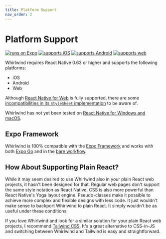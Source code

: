 ```yaml
---
title: Platform Support
nav_order: 2
---
```


# Platform Support

[![runs on Expo](https://img.shields.io/badge/Runs%20on%20Expo-4630EB.svg?style=for-the-badge&logo=EXPO&labelColor=000&logoColor=fff)](https://github.com/expo/expo)
[![supports iOS](https://img.shields.io/badge/iOS-4630EB.svg?style=for-the-badge&logo=APPLE&labelColor=000&logoColor=fff)](https://github.com/expo/expo)
[![supports Android](https://img.shields.io/badge/Android-4630EB.svg?style=for-the-badge&logo=ANDROID&labelColor=000&logoColor=fff)](https://github.com/expo/expo)
[![supports web](https://img.shields.io/badge/Web-4630EB.svg?style=for-the-badge&logo=GOOGLE-CHROME&labelColor=000&logoColor=fff)](https://github.com/expo/expo)

Whirlwind requires React Native 0.63 or higher and supports the following platforms:

- iOS
- Android
- Web

Although [React Native for Web](https://necolas.github.io/react-native-web/) is fully supported, there are some [incompatibilities in its `StyleSheet` implementation](https://github.com/necolas/react-native-web/issues/1377) to be aware of.

Whirlwind has not yet been tested on [React Native for Windows and macOS](https://microsoft.github.io/react-native-windows/).

## Expo Framework

Whirlwind is 100% compatible with the [Expo Framework](https://expo.io/) and works with both [Expo Go](https://expo.dev/client) and in the [bare workflow](https://docs.expo.dev/bare/exploring-bare-workflow/).

## How About Supporting Plain React?

While it may seem desired to use Whirlwind also in your plain React web projects, it hasn't been designed for that. Regular web pages don't support the same style notation as React Native. CSS is also more powerful than React Native's Yoga layout engine. Pseudo-classes make it possible to achieve more complex and flexible designs with less code. It just wouldn't make sense to backport Whirlwind to plain React. It simply wouldn't be as useful under these conditions.

If you love Whirlwind and look for a similar solution for your plain React web projects, I recommend [Tailwind CSS](https://tailwindcss.com/). It's a great alternative to CSS-in-JS and switching between Whirlwind and Tailwind is easy and straightforward.
